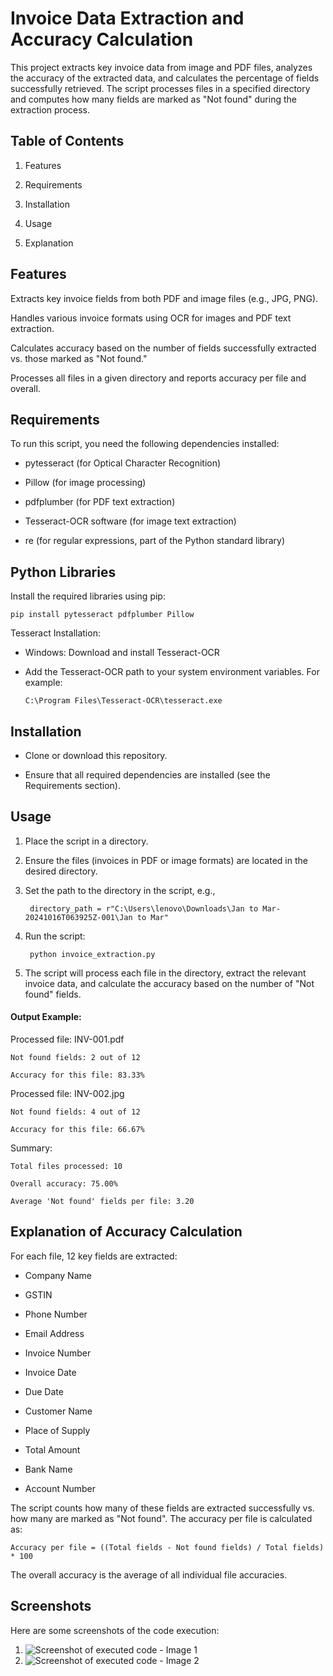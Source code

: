 
# Invoice Data Extraction and Accuracy Calculation

This project extracts key invoice data from image and PDF files, analyzes the accuracy of the extracted data, and calculates the percentage of fields successfully retrieved. The script processes files in a specified directory and computes how many fields are marked as "Not found" during the extraction process.



## Table of Contents
1. Features

2. Requirements

3. Installation

4. Usage

5. Explanation
## Features

Extracts key invoice fields from both PDF and image files (e.g., JPG, PNG).

Handles various invoice formats using OCR for images and PDF text 
extraction.

Calculates accuracy based on the number of fields successfully extracted vs. those marked as "Not found."

Processes all files in a given directory and reports accuracy per file and overall.


## Requirements

To run this script, you need the following dependencies installed:

* pytesseract (for Optical Character Recognition)

* Pillow (for image processing)

* pdfplumber (for PDF text extraction)

* Tesseract-OCR software (for image text extraction)

* re (for regular expressions, part of the Python standard library)
## Python Libraries

Install the required libraries using pip:

    pip install pytesseract pdfplumber Pillow

Tesseract Installation:

* Windows: Download and install Tesseract-OCR
* Add the Tesseract-OCR path to your system environment variables. For example:
    
      C:\Program Files\Tesseract-OCR\tesseract.exe



## Installation

* Clone or download this repository.

* Ensure that all required dependencies are installed (see the Requirements section).


## Usage

1. Place the script in a directory.

2. Ensure the files (invoices in PDF or image formats) are located in the desired directory.

3. Set the path to the directory in the script, e.g.,
           
        directory_path = r"C:\Users\lenovo\Downloads\Jan to Mar-20241016T063925Z-001\Jan to Mar"

4. Run the script:

        python invoice_extraction.py
5. The script will process each file in the directory, extract the relevant invoice data, and calculate the accuracy based on the number of "Not found" fields.

#### Output Example:
Processed file: INV-001.pdf 
        
    Not found fields: 2 out of 12
    
    Accuracy for this file: 83.33%

Processed file: INV-002.jpg

    Not found fields: 4 out of 12

    Accuracy for this file: 66.67%

Summary:

    Total files processed: 10

    Overall accuracy: 75.00%
    
    Average 'Not found' fields per file: 3.20

## Explanation of Accuracy Calculation

For each file, 12 key fields are extracted:

* Company Name

* GSTIN

* Phone Number

* Email Address

* Invoice Number

* Invoice Date

* Due Date

* Customer Name

* Place of Supply

* Total Amount

* Bank Name

* Account Number

The script counts how many of these fields are extracted successfully vs. how many are marked as "Not found". The accuracy per file is calculated as:

    Accuracy per file = ((Total fields - Not found fields) / Total fields) * 100

The overall accuracy is the average of all individual file accuracies.

## Screenshots
Here are some screenshots of the code execution:

1. ![Screenshot of executed code - Image 1](fig/image1.jpg)
2. ![Screenshot of executed code - Image 2](fig/image2.jpg)
